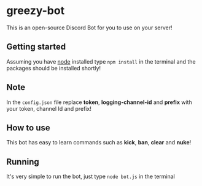 # greezy-bot
This is an open-source Discord Bot for you to use on your server!

## Getting started
Assuming you have [node](https://nodejs.org) installed type `npm install` in the terminal and the packages should be installed shortly!

## Note
In the `config.json` file replace **token**, **logging-channel-id** and **prefix** with your token, channel Id and prefix!

## How to use
This bot has easy to learn commands such as **kick**, **ban**, **clear** and **nuke**!

## Running
It's very simple to run the bot, just type `node bot.js` in the terminal
